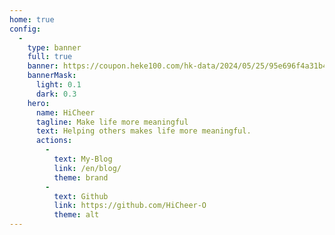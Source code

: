 ```yaml
---
home: true
config:
  -
    type: banner
    full: true
    banner: https://coupon.heke100.com/hk-data/2024/05/25/95e696f4a31b4e7d8c82df1f7402abf8.png
    bannerMask:
      light: 0.1
      dark: 0.3
    hero:
      name: HiCheer
      tagline: Make life more meaningful
      text: Helping others makes life more meaningful.
      actions:
        -
          text: My-Blog
          link: /en/blog/
          theme: brand
        -
          text: Github
          link: https://github.com/HiCheer-O
          theme: alt
---
```

